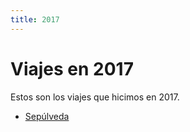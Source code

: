 ```yaml
---
title: 2017
---
```


# Viajes en 2017

Estos son los viajes que hicimos en 2017.

- [Sepúlveda](./sepulveda)
